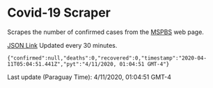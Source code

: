 # Covid-19 Scraper

Scrapes the number of confirmed cases from the [MSPBS](https://www.mspbs.gov.py/covid-19.php) web page.

[JSON Link](https://jmayalag.github.io/covid19-scrape/cases.json)
Updated every 30 minutes.
```
{"confirmed":null,"deaths":0,"recovered":0,"timestamp":"2020-04-11T05:04:51.441Z","pyt":"4/11/2020, 01:04:51 GMT-4"}
```
Last update (Paraguay Time): 4/11/2020, 01:04:51 GMT-4